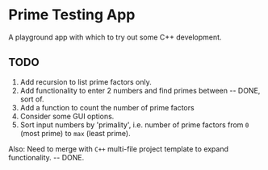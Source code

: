 # Prime Testing App

A playground app with which to try out some C++ development.

## TODO

1. Add recursion to list prime factors only.
2. Add functionality to enter 2 numbers and find primes between -- DONE, sort of.
3. Add a function to count the number of prime factors
4. Consider some GUI options.
5. Sort input numbers by 'primality', i.e. number of prime factors from `0` (most prime) to `max` (least prime).

Also: Need to merge with `C++` multi-file project template to expand functionality. -- DONE.
